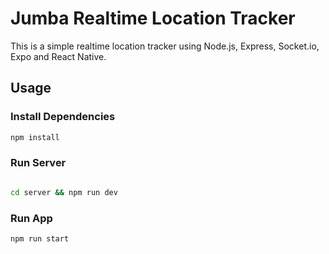 # Jumba Realtime Location Tracker

This is a simple realtime location tracker using Node.js, Express, Socket.io, Expo and React Native.

## Usage

### Install Dependencies

```bash
npm install
```

### Run Server

```bash

cd server && npm run dev
```

### Run App

```bash
npm run start
```
